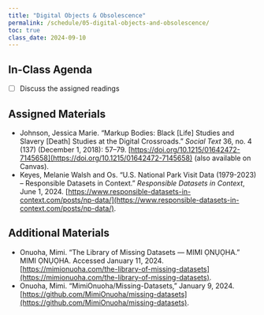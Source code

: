 ```yaml
---
title: "Digital Objects & Obsolescence"
permalink: /schedule/05-digital-objects-and-obsolescence/
toc: true
class_date: 2024-09-10
---
```


## In-Class Agenda

- [ ] Discuss the assigned readings

## Assigned Materials

- Johnson, Jessica Marie. “Markup Bodies: Black [Life] Studies and Slavery [Death] Studies at the Digital Crossroads.” *Social Text* 36, no. 4 (137) (December 1, 2018): 57–79. [https://doi.org/10.1215/01642472-7145658](https://doi.org/10.1215/01642472-7145658) (also available on Canvas).
- Keyes, Melanie Walsh and Os. “U.S. National Park Visit Data (1979-2023) – Responsible Datasets in Context.” *Responsible Datasets in Context*, June 1, 2024. [https://www.responsible-datasets-in-context.com/posts/np-data/](https://www.responsible-datasets-in-context.com/posts/np-data/).

## Additional Materials

- Onuoha, Mimi. “The Library of Missing Datasets — MIMI ỌNỤỌHA.” MIMI   ỌNỤỌHA. Accessed January 11, 2024. [https://mimionuoha.com/the-library-of-missing-datasets](https://mimionuoha.com/the-library-of-missing-datasets).
- Onuoha, Mimi. “MimiOnuoha/Missing-Datasets,” January 9, 2024. [https://github.com/MimiOnuoha/missing-datasets](https://github.com/MimiOnuoha/missing-datasets).